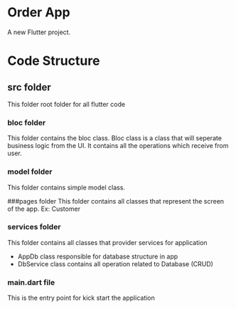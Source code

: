 # Order App

A new Flutter project.

# Code Structure
## src folder
This folder root folder for all flutter code

### bloc folder
This folder contains the bloc class. 
Bloc class is a class that will seperate business logic from the UI. 
It contains all the operations which receive from user.

### model folder
This folder contains simple model class.

###pages folder
This folder contains all classes that represent the screen of the app.
Ex: Customer

### services folder
This folder contains all classes that provider services for application
- AppDb class responsible for database structure in app
- DbService class contains all operation related to Database (CRUD)

### main.dart file
This is the entry point for kick start the application
